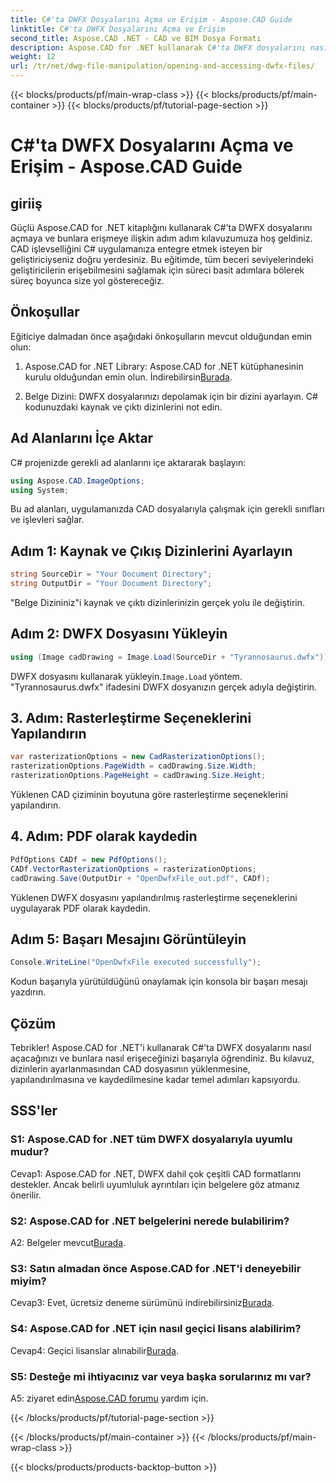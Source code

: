 ```yaml
---
title: C#'ta DWFX Dosyalarını Açma ve Erişim - Aspose.CAD Guide
linktitle: C#'ta DWFX Dosyalarını Açma ve Erişim
second_title: Aspose.CAD .NET - CAD ve BIM Dosya Formatı
description: Aspose.CAD for .NET kullanarak C#'ta DWFX dosyalarını nasıl açacağınızı ve bunlara nasıl erişeceğinizi öğrenin. Uygulamalarınıza kusursuz entegrasyon için adım adım kılavuz.
weight: 12
url: /tr/net/dwg-file-manipulation/opening-and-accessing-dwfx-files/
---
```


{{< blocks/products/pf/main-wrap-class >}}
{{< blocks/products/pf/main-container >}}
{{< blocks/products/pf/tutorial-page-section >}}

# C#'ta DWFX Dosyalarını Açma ve Erişim - Aspose.CAD Guide

## giriiş

Güçlü Aspose.CAD for .NET kitaplığını kullanarak C#'ta DWFX dosyalarını açmaya ve bunlara erişmeye ilişkin adım adım kılavuzumuza hoş geldiniz. CAD işlevselliğini C# uygulamanıza entegre etmek isteyen bir geliştiriciyseniz doğru yerdesiniz. Bu eğitimde, tüm beceri seviyelerindeki geliştiricilerin erişebilmesini sağlamak için süreci basit adımlara bölerek süreç boyunca size yol göstereceğiz.

## Önkoşullar

Eğiticiye dalmadan önce aşağıdaki önkoşulların mevcut olduğundan emin olun:

1.  Aspose.CAD for .NET Library: Aspose.CAD for .NET kütüphanesinin kurulu olduğundan emin olun. İndirebilirsin[Burada](https://releases.aspose.com/cad/net/).

2. Belge Dizini: DWFX dosyalarınızı depolamak için bir dizini ayarlayın. C# kodunuzdaki kaynak ve çıktı dizinlerini not edin.

## Ad Alanlarını İçe Aktar

C# projenizde gerekli ad alanlarını içe aktararak başlayın:

```csharp
using Aspose.CAD.ImageOptions;
using System;
```

Bu ad alanları, uygulamanızda CAD dosyalarıyla çalışmak için gerekli sınıfları ve işlevleri sağlar.

## Adım 1: Kaynak ve Çıkış Dizinlerini Ayarlayın

```csharp
string SourceDir = "Your Document Directory";
string OutputDir = "Your Document Directory";
```

"Belge Dizininiz"i kaynak ve çıktı dizinlerinizin gerçek yolu ile değiştirin.

## Adım 2: DWFX Dosyasını Yükleyin

```csharp
using (Image cadDrawing = Image.Load(SourceDir + "Tyrannosaurus.dwfx"))
```

 DWFX dosyasını kullanarak yükleyin.`Image.Load` yöntem. "Tyrannosaurus.dwfx" ifadesini DWFX dosyanızın gerçek adıyla değiştirin.

## 3. Adım: Rasterleştirme Seçeneklerini Yapılandırın

```csharp
var rasterizationOptions = new CadRasterizationOptions();
rasterizationOptions.PageWidth = cadDrawing.Size.Width;
rasterizationOptions.PageHeight = cadDrawing.Size.Height;
```

Yüklenen CAD çiziminin boyutuna göre rasterleştirme seçeneklerini yapılandırın.

## 4. Adım: PDF olarak kaydedin

```csharp
PdfOptions CADf = new PdfOptions();
CADf.VectorRasterizationOptions = rasterizationOptions;
cadDrawing.Save(OutputDir + "OpenDwfxFile_out.pdf", CADf);
```

Yüklenen DWFX dosyasını yapılandırılmış rasterleştirme seçeneklerini uygulayarak PDF olarak kaydedin.

## Adım 5: Başarı Mesajını Görüntüleyin

```csharp
Console.WriteLine("OpenDwfxFile executed successfully");
```

Kodun başarıyla yürütüldüğünü onaylamak için konsola bir başarı mesajı yazdırın.

## Çözüm

Tebrikler! Aspose.CAD for .NET'i kullanarak C#'ta DWFX dosyalarını nasıl açacağınızı ve bunlara nasıl erişeceğinizi başarıyla öğrendiniz. Bu kılavuz, dizinlerin ayarlanmasından CAD dosyasının yüklenmesine, yapılandırılmasına ve kaydedilmesine kadar temel adımları kapsıyordu.

## SSS'ler

### S1: Aspose.CAD for .NET tüm DWFX dosyalarıyla uyumlu mudur?

Cevap1: Aspose.CAD for .NET, DWFX dahil çok çeşitli CAD formatlarını destekler. Ancak belirli uyumluluk ayrıntıları için belgelere göz atmanız önerilir.

### S2: Aspose.CAD for .NET belgelerini nerede bulabilirim?

 A2: Belgeler mevcut[Burada](https://reference.aspose.com/cad/net/).

### S3: Satın almadan önce Aspose.CAD for .NET'i deneyebilir miyim?

 Cevap3: Evet, ücretsiz deneme sürümünü indirebilirsiniz[Burada](https://releases.aspose.com/).

### S4: Aspose.CAD for .NET için nasıl geçici lisans alabilirim?

 Cevap4: Geçici lisanslar alınabilir[Burada](https://purchase.aspose.com/temporary-license/).

### S5: Desteğe mi ihtiyacınız var veya başka sorularınız mı var?

A5: ziyaret edin[Aspose.CAD forumu](https://forum.aspose.com/c/cad/19) yardım için.

{{< /blocks/products/pf/tutorial-page-section >}}

{{< /blocks/products/pf/main-container >}}
{{< /blocks/products/pf/main-wrap-class >}}

{{< blocks/products/products-backtop-button >}}
